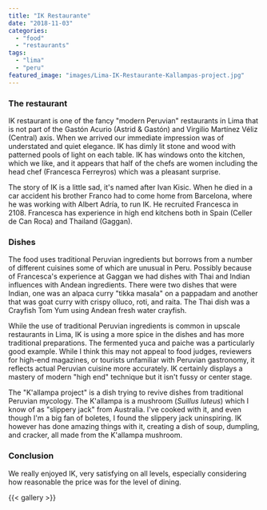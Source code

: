 ```yaml
---
title: "IK Restaurante"
date: "2018-11-03"
categories: 
  - "food"
  - "restaurants"
tags: 
  - "lima"
  - "peru"
featured_image: "images/Lima-IK-Restaurante-Kallampas-project.jpg"
---
```

### The restaurant

IK restaurant is one of the fancy "modern Peruvian" restaurants in
Lima that is not part of the Gastón Acurio (Astrid & Gastón) and
Virgilio Martínez Véliz (Central) axis. When we arrived our immediate
impression was of understated and quiet elegance. IK has dimly lit
stone and wood with patterned pools of light on each table. IK has
windows onto the kitchen, which we like, and it appears that half of
the chefs are women including the head chef (Francesca Ferreyros)
which was a pleasant surprise.

The story of IK is a little sad, it's named after Ivan Kisic. When he
died in a car accident his brother Franco had to come home from
Barcelona, where he was working with Albert Adría, to run IK. He
recruited Francesca in 2108. Francesca has experience in high end
kitchens both in Spain (Celler de Can Roca) and Thailand (Gaggan).

### Dishes

The food uses traditional Peruvian ingredients but borrows from a
number of different cuisines some of which are unusual in
Peru. Possibly because of Francesca's experience at Gaggan we had
dishes with Thai and Indian influences with Andean ingredients. There
were two dishes that were Indian, one was an alpaca curry "tikka
masala" on a pappadam and another that was goat curry with crispy
olluco, roti, and raita. The Thai dish was a Crayfish Tom Yum using
Andean fresh water crayfish.

While the use of traditional Peruvian ingredients is common in upscale
restaurants in Lima, IK is using a more spice in the dishes and has
more traditional preparations. The fermented yuca and paiche was a
particularly good example. While I think this may not appeal to food
judges, reviewers for high-end magazines, or tourists unfamiliar with
Peruvian gastronomy, it reflects actual Peruvian cuisine more
accurately. IK certainly displays a mastery of modern "high end"
technique but it isn't fussy or center stage.

The "K'allampa project" is a dish trying to revive dishes from
traditional Peruvian mycology. The K'allampa is a mushroom (_Suillus
luteus_) which I know of as "slippery jack" from Australia. I've
cooked with it, and even though I'm a big fan of boletes, I found the
slippery jack uninspiring. IK however has done amazing things with it,
creating a dish of soup, dumpling, and cracker, all made from the
K'allampa mushroom.

### Conclusion

We really enjoyed IK, very satisfying on all levels, especially
considering how reasonable the price was for the level of dining.

{{< gallery >}}
